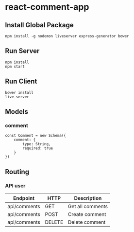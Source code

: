 # react-comment-app

## Install Global Package

```
npm install -g nodemon liveserver express-generator bower
```

## Run Server

```
npm install
npm start
```

## Run Client

```
bower install
live-server
```

## Models

### comment

```
const Comment = new Schema({
    comment: {
        type: String,
        required: true
    }
})
```

## Routing

### API user

| Endpoint      | HTTP      | Description       |
| ----------    | -----     | ------------      |
| api/comments  | GET       | Get all comments  |
| api/comments  | POST      | Create comment    |
| api/comments  | DELETE    | Delete comment    |
